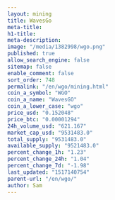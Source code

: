 ```yaml
---
layout: mining
title: WavesGo
meta-title: 
h1-title: 
meta-description: 
image: "/media/1382998/wgo.png"
published: true
allow_search_engine: false
sitemap: false
enable_comment: false
sort_order: 748
permalink: "/en/wgo/mining.html"
coin_a_symbol: "WGO"
coin_a_name: "WavesGO"
coin_a_lower_case: "wgo"
price_usd: "0.152048"
price_btc: "0.00001294"
24h_volume_usd: "621.167"
market_cap_usd: "9531483.0"
total_supply: "9531483.0"
available_supply: "9521483.0"
percent_change_1h: "1.23"
percent_change_24h: "1.04"
percent_change_7d: "-1.98"
last_updated: "1517140754"
parent-url: "/en/wgo/"
author: Sam
---
```


